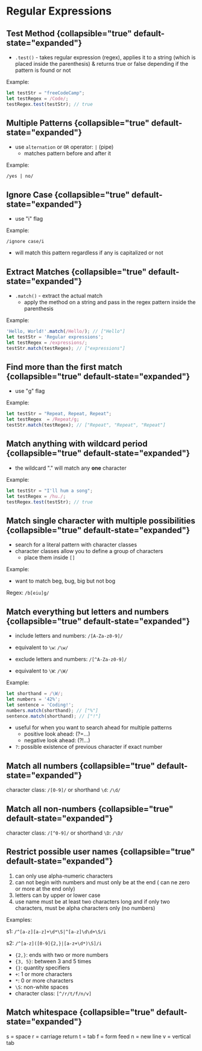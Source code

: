 # Regular Expressions

## Test Method {collapsible="true" default-state="expanded"}

- `.test()` - takes regular expression (regex), applies it to a string (which is placed inside the parenthesis) &
  returns
  true or false depending if the pattern is found or not

Example:

```Javascript
let testStr = "freeCodeCamp";
let testRegex = /Code/;
testRegex.test(testStr); // true
```

## Multiple Patterns {collapsible="true" default-state="expanded"}

- use `alternation` or `OR` operator: `|` (pipe)
    - matches pattern before and after it

Example:

`/yes | no/`

## Ignore Case {collapsible="true" default-state="expanded"}

- use "i" flag

Example:

`/ignore case/i`

- will match this pattern regardless if any is capitalized or not

## Extract Matches {collapsible="true" default-state="expanded"}

- `.match()` - extract the actual match
    - apply the method on a string and pass in the regex pattern inside the parenthesis

Example:

```Javascript
'Hello, World!'.match(/Hello/); // ["Hello"]
let testStr = 'Regular expressions';
let testRegex = /expressions/;
testStr.match(testRegex); // ["expressions"]
```

## Find more than the first match {collapsible="true" default-state="expanded"}

- use "g" flag

Example:

```Javascript
let testStr = "Repeat, Repeat, Repeat";
let testRegex  = /Repeat/g;
testStr.match(testRegex); // ["Repeat", "Repeat", "Repeat"]
```

## Match anything with wildcard period {collapsible="true" default-state="expanded"}

- the wildcard "." will match any **one** character

Example:

```Javascript
let testStr = "I'll hum a song";
let testRegex = /hu./;
testRegex.test(testStr); // true
```

## Match single character with multiple possibilities {collapsible="true" default-state="expanded"}

- search for a literal pattern with character classes
- character classes allow you to define a group of characters
    - place them inside `[]`

Example:

- want to match beg, bug, big but not bog

Regex: `/b[eiu]g/`

## Match everything but letters and numbers {collapsible="true" default-state="expanded"}

- include letters and numbers: `/[A-Za-z0-9]/`
- equivalent to `\w`: `/\w/`

- exclude letters and numbers: `/[^A-Za-z0-9]/`
- equivalent to `\W`: `/\W/`

Example:

```Javascript
let shorthand = /\W/;
let numbers = '42%';
let sentence = 'Coding!';
numbers.match(shorthand); // ["%"]
sentence.match(shorthand); // ["!"]
```

- useful for when you want to search ahead for multiple patterns
    - positive look ahead: (?=...)
    - negative look ahead: (?!...)
- `?`: possible existence of previous character if exact number

## Match all numbers {collapsible="true" default-state="expanded"}

character class: `/[0-9]/` or shorthand `\d`: `/\d/`

## Match all non-numbers {collapsible="true" default-state="expanded"}

character class: `/[^0-9]/` or shorthand `\D`: `/\D/`

## Restrict possible user names {collapsible="true" default-state="expanded"}

1. can only use alpha-numeric characters
2. can not begin with numbers and must only be at the end ( can ne zero or more at the end only)
3. letters can by upper or lower case
4. use name must be at least two characters long and if only two characters, must be alpha characters only (no numbers)

Examples:

s1: `/^[a-z][a-z]+\d*\S|^[a-z]\d\d+\S/i`

s2: `/^[a-z]([0-9]{2,}|[a-z+\d*)\S]/i`

- `{2,}`: ends with two or more numbers
- `{3, 5}`: between 3 and 5 times
- `{}`: quantity specifiers
- `+`: 1 or more characters
- `*`: 0 or more characters
- `\S`: non-white spaces
- character class: `[^/r/t/f/n/v]`

## Match whitespace {collapsible="true" default-state="expanded"}

s = space
r = carriage return
t = tab
f = form feed
n = new line
v = vertical tab

<seealso>
<!--Give some related links to how-to articles-->
</seealso>
